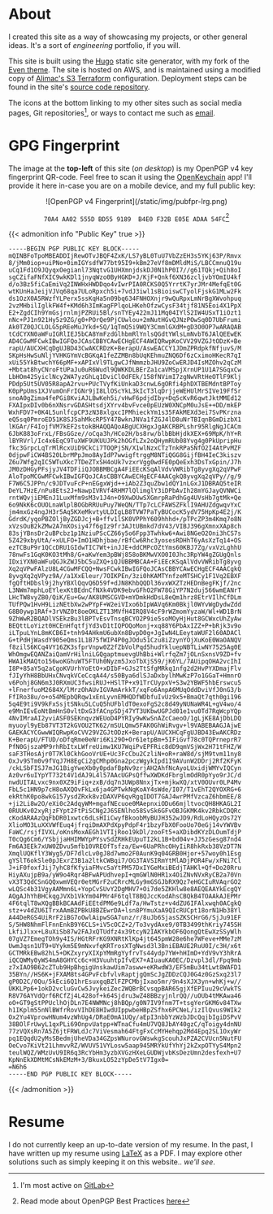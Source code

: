 # About
I created this site as a way of showcasing my projects, or other general
ideas. It's a sort of _engineering_ portfolio, if you will.

This site is built using the [Hugo](https://gohugo.io) static site generator,
with my fork of the [Even theme](https://gitlab.com/bdebyl/hugo-theme-even). The
site is hosted on AWS, and is maintained using a modified copy of
[Alimac's S3 Terraform](https://github.com/alimac/terraform-s3)
configuration. Deployment steps can be found in the site's
[source code repository](https://gitlab.com/bdebyl/bdebyl-site).

The icons at the bottom linking to my other sites such as social media pages,
Git repositories[^1], or ways to contact me such as
[email](mailto:bastian@bdebyl.net).

# GPG Fingerprint
The image at the **top-left** of this site (_on desktop_) is my OpenPGP v4 key
fingerprint QR-code. Feel free to scan it using the
[OpenKeychain](https://www.openkeychain.org/) app! I'll provide it here in-case
you are on a mobile device, and my full public key:
<center>
![OpenPGP v4 Fingerprint](/static/img/pubfpr-lrg.png)

`70A4 AA02 555D BD55 9189  B4E0 F32B E05E ADAA 54FC`[^2]
</center>

{{< admonition info "Public Key" true >}}
```
-----BEGIN PGP PUBLIC KEY BLOCK-----
mQINBFoTpoMBEADDIjRewOTvJBQF4ZxK/LS7yBL0TuU7VbZzEH3s5YKj63P/Rmvx
8/jMm0iop+uiPNo+0imIGYsdfW77bt95I9+kBm27eVf8mDMldMiS/LBCCmnuQ19u
uCq1Fd1O9JQyqxOegianl73NqtvG1UHXmnjdskDJ0N1hP0I7//g61TQkj+Qih8oI
sgCZifaFNfXIC9wkKDl1jnyqWzo0ByHGKD+J/KjF+Qnkf6XN36zcljvbYOmIU4kf
d/o3Bz5fiCaEmiVq2INWHxHWDDqo4vIwrPIA0RCKS0Q5YrrtK7yrJMr4MefqEt0G
wtKUnHaJeijVJVq68qa7ULoRpxch5i+7vdJ3iwl1sBioiswCTyolFjskG1MLw2Fk
ds1OzX0A5RWzfYLPerx5ssKqHa5n09bq634FNHOXnjr9wQuRpxLmNrBgXWvohpuq
2vzMHbilIglkFW4f+KMd6h3ImKagFPlqoLHKehOfzwCysF34tjf81N5Eoi4X1PpX
E2+ZgdCIh9YmGsjrnlmjPZRUi5Bl/snTYEy422mJ11Mq04IYlS2IW4USxT1iOzt1
nNc+PJ1n921Hy5z9ZG/g0+POrQe9PjCUwlou+2mNutHGvQJNzPOwSq0D7UbFrumi
Ak0TZ0QJCLOLG5pREeMuJYkd+SQ/1qTmQ5i9WQY3CmmlGXdM+gD3O0OP7wARAQAB
tCdCYXN0aWFuIGRlIEJ5bCA8YmFzdGlhbmRlYnlsQGdtYWlsLmNvbT6JAlQEEwEK
AD4CGwMFCwkIBwIGFQoJCAsCBBYCAwECHgECF4AWIQRwpKoCVV29VZGJtODzK+Be
rapU/AUCXHCqDgUJBD43CwAKCRDzK+BerapU/AswEACCY1JDmZPRdpkfNfjuvS/M
SKpHsHwSuNljYVHKGYmVcBGKqA1feZZMBn8bUqKEhmuZNQ6Df6zCximoHKecR7qI
xUi55YkBtwchY66pMF+xAPIxVl9TLgwCJfNmmzbJHU9ZoCwERJD4IsMZOhv2qCzM
+Mbtat8hyCNroFtUPaJu0uR6Wudl9QWKKDLBErZa1caVMSpjXrnUP1U1A7SGqxCw
LbHOm42SyiclNcy2WA7yzGhLq1DviClOdFEk/158fNVimI7zgNwVRtHeOTlF9Klj
PDdp5Ut5UV05R8apA2rvu+PUcTVyfKiUnkaD3cnwL6gORfi4phDXTBEMdntBPToy
K0pPpUms1XJVumOnFrIGNr9jI8LlOScYkL3kIcT3lqDrjjeWEHUlMrSIVe19FfSr
snoA0gZima4fePGi8KviAJLBwKeh5i/vHwF6pdjdIby+Dq5cKvR6qwtJktMMEd12
FXAIpxDIv0b6nXNsrvGDASHtsdjXYrv4bvFvce0pEUzW0XNCpM0uJsE++DD/mkEP
WxhFDV7+0K4L5unlfcpCP3zN38xlgxcIPMhieckYm1s35FAkMEXd3ei7SvPKrzna
eQ5sq0PmroED51K8SJSahMkcRP5Y47BwknJNVa1fZGJ4lD8uNrTBIqnBGmDizbX1
lKGAr/F4IojfVM7kEF2stokBHAQQAQoABgUCXHgxJgAKCRBPLshr95RlgNgJCACm
6JbK883oFrxL/FBsGGze//oCqa3h/HCo2H/bs8rw/blbBbHjdkXEX+69MpK/hY+R
lBYRVrl/Ic4x6EqC9TuXWF9UKUUJPk2hOGfLZx2oQHymRUb08Yvg4g0PkUpripHu
fkc3GrpcLqTrMlRcxUiD9CkCi7TOQPjSN/X1wlNzxCTzTnkRPaSNfO2I4AtPvMZF
0djpwFiCW4BS20LbrMPpJmo8AyIdP7wwigftrggM8NTiQGG8GijfBH4IeC3kiszv
Z6u7Wfg2qIC5WTuXkc7TDeZTxSH4oUk7vzxrVgg0wdFE0pQeExh3DsTxGpin/J7h
JM0zDHGyPFsjyJV4TDFiiQJOBBMBCgA4FiEEcKSqAlVdvVWRibTg8yvgXq2qVPwF
AloTpoMCGwMFCwkIBwIGFQoJCAsCBBYCAwECHgECF4AACgkQ8yvgXq2qVPy//g/9
F7W6C5JPPn/c9JDTvuFcP+nEGgxWjd++iAb2Z3quZbw1dQY1nLGxJ1DBRAQ5teIR
DeYL7HzE/nPu8Ets2J+NawpIVRVf4RHM7lQlimglY3iDPbAvIh28mYGJayQVNWCi
rntWQvjiEMEnJ1LuxMfm9sM3v1J4n+O9XwDUwSXGmrpRaPdhGg4UVsHb7gtMk+Qe
6o9NkK6cOUOLnaWlplBOGbRRUuPuy7WeQN/TTp7cLCFAWSZFklI9AHUZdgwqvYxC
jm4mxGz4ngJH3r5Aq5KXeMkvtyULDIgLB8TVW7PaTyBUCocK5ydV75HpKp4E2j/K
GdrdK/yqoPBZOljByZGDJcj+B+ffv1lSK0VPPhY609hhhd+/pTPcZP3m4Kmq7o8N
xVzsOuB2kZMw2A7mXOsiy47f6gIz9fr3AJtUBmkd7dV43/VIBJ396gXmnxXAp8ch
83sjYBnsDr2uBPcbz1p1NziuPScCZ66y5o6Fpp3Twhkw6+Awi8NGeO2Oni3hCS7s
5Z429xbyUtA/+xULFO+ImO1HDhjbae/rBfCw6Rhc3yosesRDHhT6yAsXzTq14+OS
ezTCBuP9r1QCcDRU1GIdwTIC7Wt+inJJE+ddCMPcOZtYms60KBJ7Zg/vxVzLghhU
78nwFs1GqK0KO3tMh8/G+aKwYem3pBWj858oBKMwVXO0I0Jhc3RpYW4gZGUgQnls
IDxiYXN0aWFuQGJkZWJ5bC5uZXQ+iQJUBBMBCAA+FiEEcKSqAlVdvVWRibTg8yvg
Xq2qVPwFAlzU8L4CGwMFCQQ+NwsFCwkIBwIGFQoJCAsCBBYCAwECHgECF4AACgkQ
8yvgXq2qVPyz9A//a1XxEleur/7OIKPEn/3zi0hKAMTYnfzeMTSHCy1F1Vq2EBXF
fgQftHDbsl9j2hyYBXlQqvQ6D59f+dJN8KhbQQDl36vxWXZTzHEDnBegFKjf/2nc
L3NWm7mphLoEYlexKtBEdnCfNXk4VDK9ebvGFhO2FW78GiYP7N2duj566wmEANrT
LHcTW8vyZB0/QiK/Eu+Gw/AK8UMSCGVD+mYDmkHdDsL8eQm1hrz8EtrVIlhCfDLm
TUfPQw1HvH9LizNEtbXw2wPYpF+W2eiVIxo6bIpWAVq6Km0Bkjl0WYvWgDydwZdd
G8B0ywp1RAf+3rVNZ0t8oeOKLZT13MVfH4IRQ8V4cF9rWZmomYyzaW/Wl+WD1BrN
9ZhWwR2BQADlVSEkzBu3lBPTvEsvTnsqBCYO2P9ie5soMOyHjHut8GCWxcUhZyAw
BEQttLoYizt0HCEnHfqtfjYd3vD1tIQPOQoMonj+xq88Y6PbAxIZZ+P+bRjk3v9o
iLTpuLYnL8mKCB6I+tnh94AHkmU6ubXn8BvpD0g+JgIwN4LEeytaWUF2l60ADACl
G+tPdHjWasdY905eQms1L1B75fWIP4P0gJOdu51Czu8iZzynYOjXuKoE0WaOANQV
f8zilS6KCq4VY16ZK3sfprVnpw0Z2fZbVolPqd5hudYkluepNBTLiwNY7525Ag0E
WhOmgwEQANZaiQamVrHilniLGQgaptmuevgUhBbi+WlrfqZm7jOLnSxnsV9ZD+fv
HWA1kMAQto156woKGhuWT5FTUh0Nyzm5JxoTbXjS59/jK6YL/7AUipqOHA2vcIhI
I8P+85aY5q2aCgoKVUrhYoEtO+xDIbF+GJs2TtSfgMRkq1nfg2d2HvPYXDmajFlv
fJIyYhH8BbUHxCNvqkVCeCcqA44/s50Bya6dlSJaDxbylhMwKzP7o1GGaT+HmnrO
v6Pohj8GN6m3J0RXmUC3fwsiRUJ+HSlTP+x91TrCUypxV+S3w2YBWF5hbErswcu5
+lFnerfuoM2684X/lMrzOhAUvIGVAmArkkT/xqFo6AnpA6MUqOddDviVfJ0nG3/b
FfIRo38u/o+o54MEpbQRqw1xEnLyvnEMHQDfWDbfuIvUz9x5+BmaQt7qth0gi196
5q4E9ti9V9kFxSsjtSNku5LCuQ5hUFbldT0exoFgS2c8d49yNUNaWR4L+gV4wo/4
e9MnIEvEoNtBmHnS0vltDxG3fACnpSDj47YT3UKbwUGPJd01e1vu0Td7RqWcpYQp
4NvIMraAI2yviASF0SEKnqvzWEUoD4PYRIy9wKwSnAZcCaeoO/1gLjKE8AjDbLDQ
myuoyl9yEb87VT3T2kGVOU2TK62/mSULQmw5FAK0GhWiRvgv+l9VABEBAAGJAjwE
GAEKACYCGwwWIQRwpKoCVV29VZGJtODzK+BerapU/AUCXHCqFgUJBD43EwAKCRDz
K+BerapU/FTUD/oDfqRme0eNri6Ki29O+Or61etpBm+5IFiGvf78c0TQPrneprR7
PfN0GjszaMP9rhRbItxLWfreUimw1KU7WqiPvEPFRic8dD9qmVSjWx2H71tFHZ/W
saF3THosAjr0T7Kl0CkhGooVrUE+Uc3FcCbu2CzliN+oR+raW8d/sjM9tvm11ny8
OxJv9STm0v9fVqJ7H8EgCi2gCMhp0Gna2pczWgykIpd1I9AVunW2DDrj2Rf2KFyK
/ckLSbFISJ7mJG1BigYweXb0y0pdafBpNv9zrjAH2AhfNcAyoLUxidjWMYvIQCyn
Az0vr6uIYpYT732t4V1dAJ9L4l57AAcUGPsQffwXWDKdFbrglmOdR0pYyo9rJC/d
nwdUITALvxc9nx0XZ9iFiq+zxB/dq7n3UWp8NnxjTx+mjkwXQ/xtV0OUvr0LP4Mv
FbL5c1HN9p7cH8oAXQOvFkLx6ja4GPTwkNqKoAY4sWde/I07/T1vEhT2QYOXRG+6
ekRthK0po8wkG157ysdZRxk8vzDAXVP6qvRgqIDOT7GAJ4wrPMfVzcaZ6hbmEE/8
+ji2Li8w2O/eXi0c2AdqyWM+mgafNEcuoe0MAepnxiODu66mjltvocQH8HKAGL2I
0RUUKv02xyRjzFYpt2FtPiSCNg2J6SENlho58SvSk6GFvOBJGKMK4kv2RbkCDQRc
cKodARAAzQqFbDR01xwtc6dLsHIiCwyfBkoobMyBUJH352wJD9/RdLoHQyzOs72Y
XlioMO3LuXXVWfEuq4jfrqiDmAXPdXpyPdpF4r1bzyFbX0FooUo70eGj14vYWVBv
FaWC/rsjfIVXL/oKnsMoxAEGh1VTIjRoo19kDl/zooFt5+aXDibdKYzDLOumTdjP
T0cQg6Cm6/YSbjjaHHIMWYpPYsvSdZRHkEUpuTI2kL1B+bd04v+JJ5zGesg87nd4
Fm6A3EEk7xUW0ZDvu5mfb10VREOfTsfza/Ew+6UaPRhcOHyIiR8hkRxb38VzDT7N
XmqlUQKflY3Wyg5/DF7dlcLv0gJ8d7wmo2F0AunK9q04GRB0Hjor+57woy0h1Esg
gYSlT6okSle0pJExrZ3B1a2ltkCWBqi7/OG3TAVSIRmYtMlADjPOR4Fw/xFNi7Cl
J+iF0foxfJij7yhC8fKfyiaFMvc5aYtPM57DxIYGeMxiBEdjTAHKl+Qf+Do20Rru
HiyAXujpB9a/yW9o4Rqr4BFwAPUdhvepI+qmGWlN0HR1x4OiZNvNVxRyCB2a70Vn
vX3T3QdCSnGQQxwmVEQr0etMGrF2uCRrcMLGy9mGSGJbRX9Qz7eHGCIuRVAqrGO2
wLQSc4b31VgyAAMmn6L+YopCvSUvY2DgMHV7+Oi7de5ZKHlw8e8AEQEAAYkEcgQY
AQgAJhYhBHCkqgJVXb1VkYm04PMr4F6tqlT8BQJccKodAhsCBQkB4TOAAkAJEPMr
4F6tqlT8wXQgBBkBCAAdFiEEtdPM6e9Ldf7a/HwTstz+v4dZU6IFAlxwqh0ACgkQ
stz+v4dZU6ITrxAAmBZPBkU8BZEwrDA+lsn8PYmuXaA9QIcRUCpt18orN1Hb38Yl
A44DeRGS4UiRrF2iBG7oOwlAipwSGA7unz/r/8uJb6SjasSZKSCHrG6/SjJu91EF
S/5HW8NhmFlFnnEnkB9Y6CLS+iV5cOCZ+2/To3vydAxe9/0TB3499thKriy745SH
LkfiJlxx+L8uXiSb87w2FAJxQTUdfz4x39tcyN2IAKYkbOF6QongQtEwXzSSyWlh
07gVZ7EmegTOh9y4IS/HGtRFrKG9XNRtKlKp4jt645pmW28e6he7WFeve+MMe7zM
UwmJqsn1UT9+UYykm5E9mNxvfqKRTrosXTgNwsd3l3BniEBAUE2RuU0I/c3H/x6t
GCTMRkEBw82hL5+DKZxyryXIXpYMmRgYyfrvTs44ydp7YW+hHImD+YdV9vY3hRrA
iQCQWMy0yWS4mA8GHYCc6c+H3VuuhtpIfvEX7+AIuauKA0EC/Dzvpl3dl/Fpq9mb
z7xIAO9B62cZTub9HpBhgigUnskawUim7asww+eKRwdW3/EF5mBu34tLwt8WAFD1
35BYn//HS6K+jFXAM8ts4GPvFcbfvlvRaptjgQmScJgZDDzCQJ0G4z0GzSxq23l7
gP0D2C/0Qu/5kEci6Q1hrEsuxgqBZlFZPCMbjIxao5mr/9n4sXJX3yn+whKj+w//
UKKLPp6+1okD2vcluGvCw5JvykeiZec2WQBrBCvsqpBAR65gjXfEPIuu29cVwkTS
R8V76AYVdQrf6RCfZj4L428of+k64Sjdru3wZ48BBzyjnlrQQ//uOUb4tMKAwa46
oO+GT9gStPPUclhOjDLn7E4NWMNcj8hBQp/g0N7IV9fnm7T+tsgYerGKM6v84TXw
h1IKplm55nNlBWfrRovVIhDE8HIwdUIppwbeHBpZSfhx6PCNeL/izIlQvus9WIk2
Ox2Yu4VprowHNum4vzWhUg4/DRaE0mA1UQy/aEpI3nbbYzWzbJDcQqjbIgiDSPvV
38BOlFrUwyL1qxPLi69OnpvUatpp+WTnaCfu4mU7VQ8JbAY40gzC/qToigy4dnNU
77zVQXsRn7A5Z6jtFRWLdJc7ViVesmah64FtgFxCcMYHehqp2Md4Epq2SL1OxyWr
pq1EQqdU2yMsSBedmjUheVDa34GZpsWNurovGWswkgScouhJxPZA2CVUcn5NutFU
OeCvo7KiVt21LhmvvRZ/WVUV51VYLosw5aap945MRYkUfYhYj2kZxpOTYyS4Mpn2
teulWQZ/WMzUvU9IR6q3RcYbHm3yzbXVGzHXeLGUDWjvbKsDezUmn2desfexh+U7
KpNnEkXDMtMCsNkEMzM+3/BkuxLO52zYpDe5tV7Igx0=
=N6h6
-----END PGP PUBLIC KEY BLOCK-----

```
{{< /admonition >}}

# Resume
I do not currently keep an up-to-date version of my resume. In the past, I have
written up my resume using [LaTeX](https://www.latex-project.org/) as a PDF. I
may explore other solutions such as simply keeping it on this website.. _we'll
see_.

[^1]: I'm most active on [GitLab](https://gitlab.com/bdebyl)
[^2]: Read mode about OpenPGP Best Practices [here](https://www.gnupg.org/gph/en/manual/c14.html)
